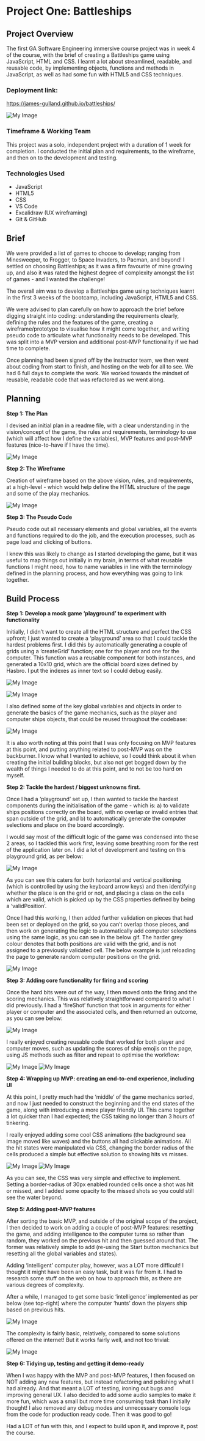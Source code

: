 <h1>Project One: Battleships</h1>
<h2>Project Overview</h2>

The first GA Software Engineering immersive course project was in week 4 of the course, with the brief of creating a Battleships game using JavaScript, HTML and CSS.  I learnt a lot about streamlined, readable, and reusable code, by implementing objects, functions and methods in JavaScript, as well as had some fun with HTML5 and CSS techniques. 

<h3>Deployment link:</h3>

https://james-gulland.github.io/battleships/ 

![My Image](assets/image16.gif)

<h3>Timeframe & Working Team</h3>

This project was a solo, independent project with a duration of 1 week for completion.  I conducted the initial plan and requirements, to the wireframe, and then on to the development and testing.

<h3>Technologies Used</h3>

- JavaScript
- HTML5
- CSS
- VS Code
- Excalidraw (UX wireframing)
- Git & GitHub

<h2>Brief</h2>

We were provided a list of games to choose to develop; ranging from Minesweeper, to Frogger, to Space Invaders, to Pacman, and beyond!  I settled on choosing Battleships; as it was a firm favourite of mine growing up, and also it was rated the highest degree of complexity amongst the list of games - and I wanted the challenge!  

The overall aim was to develop a Battleships game using techniques learnt in the first 3 weeks of the bootcamp, including JavaScript, HTML5 and CSS.

We were advised to plan carefully on how to approach the brief before digging straight into coding: understanding the requirements clearly, defining the rules and the features of the game, creating a wireframe/prototype to visualise how it might come together, and writing pseudo code to articulate what functionality needs to be developed.  This was split into a MVP version and additional post-MVP functionality if we had time to complete.

Once planning had been signed off by the instructor team, we then went about coding from start to finish, and hosting on the web for all to see.  We had 6 full days to complete the work.  We worked towards the mindset of reusable, readable code that was refactored as we went along.

<h2>Planning</h2>

<b>Step 1: The Plan</b>

I devised an initial plan in a readme file, with a clear understanding in the vision/concept of the game, the rules and requirements, terminology to use (which will affect how I define the variables), MVP features and post-MVP features (nice-to-have if I have the time).

![My Image](assets/image12.png)

<b>Step 2: The Wireframe</b>

Creation of wireframe based on the above vision, rules, and requirements, at a high-level - which would help define the HTML structure of the page and some of the play mechanics.

![My Image](assets/image1.png)

<b>Step 3: The Pseudo Code</b>

Pseudo code out all necessary elements and global variables, all the events and functions required to do the job, and the execution processes, such as page load and clicking of buttons.  

I knew this was likely to change as I started developing the game, but it was useful to map things out initially in my brain, in terms of what reusable functions I might need, how to name variables in line with the terminology defined in the planning process, and how everything was going to link together.

<h2>Build Process</h2>

<b>Step 1: Develop a mock game ‘playground’ to experiment with functionality</b>

Initially, I didn’t want to create all the HTML structure and perfect the CSS upfront; I just wanted to create a ‘playground’ area so that I could tackle the hardest problems first.  I did this by automatically generating a couple of grids using a ‘createGrid’ function; one for the player and one for the computer.  This function was a reusable component for both instances, and generated a 10x10 grid, which are the official board sizes defined by Hasbro.  I put the indexes as inner text so I could debug easily.

![My Image](assets/image15.png)

![My Image](assets/image8.png)

I also defined some of the key global variables and objects in order to generate the basics of the game mechanics, such as the player and computer ships objects, that could be reused throughout the codebase:

![My Image](assets/image9.png)

It is also worth noting at this point that I was only focusing on MVP features at this point, and putting anything related to post-MVP was on the backburner.  I know what I wanted to achieve, so I could think about it when creating the initial building blocks, but also not get bogged down by the wealth of things I needed to do at this point, and to not be too hard on myself.

<b>Step 2: Tackle the hardest / biggest unknowns first.</b>

Once I had a ‘playground’ set up, I then wanted to tackle the hardest components during the initialisation of the game - which is: a) to validate ships positions correctly on the board, with no overlap or invalid entries that span outside of the grid, and b) to automatically generate the computer selections and place on the board accordingly.

I would say most of the difficult logic of the game was condensed into these 2 areas, so I tackled this work first, leaving some breathing room for the rest of the application later on.  I did a lot of development and testing on this playground grid, as per below:

![My Image](assets/image11.gif)

As you can see this caters for both horizontal and vertical positioning (which is controlled by using the keyboard arrow keys) and then identifying whether the place is on the grid or not, and placing a class on the cells which are valid, which is picked up by the CSS properties defined by being a ‘validPosition’.

Once I had this working, I then added further validation on pieces that had been set or deployed on the grid, so you can’t overlap those pieces, and then work on generating the logic to automatically add computer selections using the same logic, as you can see in the below gif.  The harder grey colour denotes that both positions are valid with the grid, and is not assigned to a previously validated cell.  The below example is just reloading the page to generate random computer positions on the grid.

![My Image](assets/image7.gif)

<b>Step 3: Adding core functionality for firing and scoring</b>

Once the hard bits were out of the way, I then moved onto the firing and the scoring mechanics.  This was relatively straightforward compared to what I did previously.  I had a ‘fireShot’ function that took in arguments for either player or computer and the associated cells, and then returned an outcome, as you can see below:

![My Image](assets/image3.png)

I really enjoyed creating reusable code that worked for both player and computer moves, such as updating the scores of ship emojis on the page, using JS methods such as filter and repeat to optimise the workflow:

![My Image](assets/image13.png)
![My Image](assets/image6.png)

<b>Step 4: Wrapping up MVP: creating an end-to-end experience, including UI</b>

At this point, I pretty much had the ‘middle’ of the game mechanics sorted, and now I just needed to construct the beginning and the end states of the game, along with introducing a more player friendly UI.  This came together a lot quicker than I had expected; the CSS taking no longer than 3 hours of tinkering.

I really enjoyed adding some cool CSS animations (the background sea image moved like waves) and the buttons all had clickable animations.  All the hit states were manipulated via CSS, changing the border radius of the cells produced a simple but effective solution to showing hits vs misses.

![My Image](assets/image5.png)
![My Image](assets/image10.png)

As you can see, the CSS was very simple and effective to implement.  Setting a border-radius of 30px enabled rounded cells once a shot was hit or missed, and I added some opacity to the missed shots so you could still see the water beyond.

<b>Step 5: Adding post-MVP features</b>

After sorting the basic MVP, and outside of the original scope of the project, I then decided to work on adding a couple of post-MVP features: resetting the game, and adding intelligence to the computer turns so rather than random, they worked on the previous hit and then guessed around that.  The former was relatively simple to add (re-using the Start button mechanics but resetting all the global variables and states).

Adding ‘intelligent’ computer play, however, was a LOT more difficult! I thought it might have been an easy task, but it was far from it. I had to research some stuff on the web on how to approach this, as there are various degrees of complexity.

After a while, I managed to get some basic ‘intelligence’ implemented as per below (see top-right) where the computer ‘hunts’ down the players ship based on previous hits.

![My Image](assets/image2.gif)

The complexity is fairly basic, relatively, compared to some solutions offered on the internet!  But it works fairly well, and not too trivial:

![My Image](assets/image4.png)

<b>Step 6: Tidying up, testing and getting it demo-ready</b>

When I was happy with the MVP and post-MVP features, I then focused on NOT adding any new features, but instead refactoring and polishing what I had already.  And that meant a LOT of testing, ironing out bugs and improving general UX.  I also decided to add some audio samples to make it more fun, which was a small but more time consuming task than I initially thought!  I also removed any debug modes and unnecessary console logs from the code for production ready code.  Then it was good to go!  

Had a LOT of fun with this, and I expect to build upon it, and improve it, post the course.













